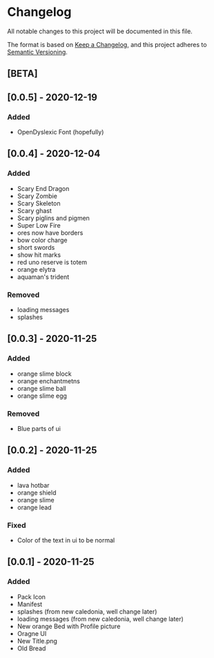 # Changelog
All notable changes to this project will be documented in this file.

The format is based on [Keep a Changelog](https://keepachangelog.com/en/1.0.0/),
and this project adheres to [Semantic Versioning](https://semver.org/spec/v2.0.0.html).

## [BETA]

## [0.0.5] - 2020-12-19
### Added
- OpenDyslexic Font (hopefully)

## [0.0.4] - 2020-12-04
### Added
- Scary End Dragon
- Scary Zombie
- Scary Skeleton
- Scary ghast
- Scary piglins and pigmen
- Super Low Fire
- ores now have borders
- bow color charge
- short swords
- show hit marks
- red uno reserve is totem
- orange elytra
- aquaman's trident

### Removed
- loading messages
- splashes


## [0.0.3] - 2020-11-25
### Added
- orange slime block
- orange enchantmetns 
- orange slime ball
- orange slime egg

### Removed
- Blue parts of ui

## [0.0.2] - 2020-11-25
### Added
- lava hotbar
- orange shield
- orange slime
- orange lead

### Fixed
- Color of the text in ui to be normal


## [0.0.1] - 2020-11-25
### Added
- Pack Icon
- Manifest
- splashes (from new caledonia, well change later)
- loading messages (from new caledonia, well change later)
- New orange Bed with Profile picture
- Oragne UI
- New Title.png
- Old Bread